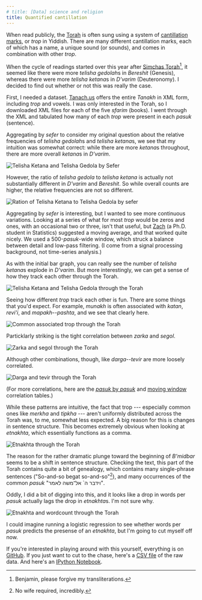 ```yaml
---
# title: [Data] science and religion
title: Quantified cantillation
---
```


When read publicly, the [Torah](https://en.wikipedia.org/wiki/Torah) is often sung using a system of [cantillation marks](https://en.wikipedia.org/wiki/Cantillation), or *trop* in Yiddish. There are many different cantillation marks, each of which has a name, a unique sound (or sounds), and comes in combination with other *trop*.

When the cycle of readings started over this year after [Simchas Torah](https://en.wikipedia.org/wiki/Simchat_Torah)[^transliteration], it seemed like there were more *telisha gedolah*s in *Bereshit* (Genesis), whereas there were more *telisha ketana*s in *D'varim* (Deuteronomy). I decided to find out whether or not this was really the case.

First, I needed a dataset. [Tanach.us](http://tanach.us) offers the entire *Tanakh* in XML form, including *trop* and vowels. I was only interested in the Torah, so I downloaded XML files for each of the five *sfarim* (books). I went through the XML and tabulated how many of each *trop* were present in each *pasuk* (sentence).

<!-- To make it easier to work with, I made an object that maps an English transliteration of each *trop* name to its respective unicode character. I then went through each of the five sfarim and tallied how many of each *trop* were in each *pasuk* (sentence). This seemed like a great opportunity to play with Pandas's MultiIndexes, so I structured the data such that each row is indexed by `(sefer, perek, pasuk)` and each column is the name of a *trop*. -->

<!-- As you might expect for count data where most *trop* don't occur every (or even most) *psukim*, the distributions of *trop* occurrence for most *trop* resemble zero-inflated Poisson distributions, although some of the more frequent *trop* look more normal, and extremely common ones like *etnakhta* or *sof pasuk* are left skewed. Because of this, after talking with my friend Zach (a Ph.D. student in Statistics), we decided to stick with a visual analysis for now. -->

<!-- ![Distributions for a common and less common trop] -->

Aggregating by *sefer* to consider my original question about the relative frequencies of *telisha gedolah*s and *telisha ketana*s, we see that my intuition was somewhat correct: while there are more *ketana*s throughout, there are more overall *ketana*s in *D'varim*.

<img src="{{site.baseurl}}/post-uploads/trop/telisha_bar.svg" alt="Telisha Ketana and Telisha Gedola by Sefer">

However, the ratio of *telisha gedola* to *telisha ketana* is actually not substantially different in *D'varim* and *Bereshit*. So while overall counts are higher, the relative frequencies are not so different.

<img src="{{site.baseurl}}/post-uploads/trop/telisha_ratios.svg" alt="Ration of Telisha Ketana to Telisha Gedola by sefer">

<!-- relatively more *ketana*s than *gedola*s in the middle of *Dvarim*. -->

Aggregating by *sefer* is interesting, but I wanted to see more continuous variations. Looking at a series of what for most *trop* would be zeros and ones, with an occasional two or three, isn't that useful, but [Zach](https://twitter.com/zseeskin) (a Ph.D. student in Statistics) suggested a moving average, and that worked quite nicely. We used a 500-*pasuk*-wide window, which struck a balance between detail and low-pass filtering. (I come from a signal processing background, not time-series analysis.)

As with the initial bar graph, you can really see the number of *telisha ketana*s explode in *D'varim*. But more interestingly, we can get a sense of how they track each other through the Torah.

<!-- Although I had some initial concerns about whether a mean would be meaningful for such non-normal data, it's essentially just a count of *trop* occurances in a given window normalized by the number of *psukim* in the window. -->


<img src="{{site.baseurl}}/post-uploads/trop/telisha.svg" alt="Telisha Ketana and Telisha Gedola through the Torah">

Seeing how different *trop* track each other is fun. There are some things that you'd expect. For example, *munakh* is often associated with *katan*, *revi'i*, and *mapakh*--*pashta*, and we see that clearly here.

<img src="{{site.baseurl}}/post-uploads/trop/common_trop.svg" alt="Common associated trop through the Torah">

Particklarly striking is the tight correlation between *zarka* and *segol*.

<img src="{{site.baseurl}}/post-uploads/trop/zarkasegol.svg" alt="Zarka and segol through the Torah">

Although other combinations, though, like *darga*--*tevir* are more loosely correlated.

<img src="{{site.baseurl}}/post-uploads/trop/dargatevir.svg" alt="Darga and tevir through the Torah">

(For more correlations, here are the [*pasuk* by *pasuk*]({{site.baseurl}}/post-uploads/trop/rawcorr.html) and [moving window]({{site.baseurl}}/post-uploads/trop/rollingcorr.html) correlation tables.)

While these patterns are intuitive, the fact that trop --- especially common ones like *merkha* and *tipkha* --- aren't uniformly distributed across the Torah was, to me, somewhat less expected. A big reason for this is changes in sentence structure. This becomes extremely obvious when looking at *etnakhta*, which essentially functions as a comma.

<img src="{{site.baseurl}}/post-uploads/trop/etnakhta.svg" alt="Etnakhta through the Torah">

The reason for the rather dramatic plunge toward the beginning of *B'midbar* seems to be a shift in sentence structure. Checking the text, this part of the Torah contains quite a bit of genealogy, which contains many single-phrase sentences ("So-and-so begat so-and-so"[^women]), and many occurrences of the common *pasuk* "<span dir="rtl">וידבר ה` אל־משה לאמר</span>".

Oddly, I did a bit of digging into this, and it looks like a drop in words per *pasuk* actually lags the drop in *etnakhta*s. I'm not sure why.

<img src="{{site.baseurl}}/post-uploads/trop/etnakhtawordcount.svg" alt="Etnakhta and wordcount through the Torah">

I could imagine running a logistic regression to see whether words per *pasuk* predicts the presense of an *etnakhta*, but I'm going to cut myself off now.

If you're interested in playing around with this yourself, everything is on [GitHub](https://github.com/Noleli/trop-analysis). If you just want to cut to the chase, here's a [CSV file]({{site.baseurl}}/post-uploads/trop/trop.csv) of the raw data. And here's an [IPython Notebook](http://nbviewer.ipython.org/github/Noleli/trop-analysis/blob/master/Trop%20analysis.ipynb).

[^women]: No wife required, incredibly.

[^transliteration]: Benjamin, please forgive my transliterations.